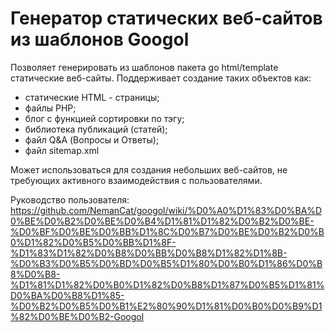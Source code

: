 # Генератор статических веб-сайтов из шаблонов Googol

Позволяет генерировать из шаблонов пакета go html/template статические веб-сайты. Поддерживает создание таких 
объектов как:

- статические HTML - страницы;
- файлы PHP;
- блог с функцией сортировки по тэгу;
- библиотека публикаций (статей);
- файл Q&A (Вопросы и Ответы);
- файл sitemap.xml

Может использоваться для создания небольших веб-сайтов, не требующих активного взаимодействия с пользователями.

Руководство пользователя: https://github.com/NemanCat/googol/wiki/%D0%A0%D1%83%D0%BA%D0%BE%D0%B2%D0%BE%D0%B4%D1%81%D1%82%D0%B2%D0%BE-%D0%BF%D0%BE%D0%BB%D1%8C%D0%B7%D0%BE%D0%B2%D0%B0%D1%82%D0%B5%D0%BB%D1%8F-%D1%83%D1%82%D0%B8%D0%BB%D0%B8%D1%82%D1%8B-%D0%B3%D0%B5%D0%BD%D0%B5%D1%80%D0%B0%D1%86%D0%B8%D0%B8-%D1%81%D1%82%D0%B0%D1%82%D0%B8%D1%87%D0%B5%D1%81%D0%BA%D0%B8%D1%85-%D0%B2%D0%B5%D0%B1%E2%80%90%D1%81%D0%B0%D0%B9%D1%82%D0%BE%D0%B2-Googol


